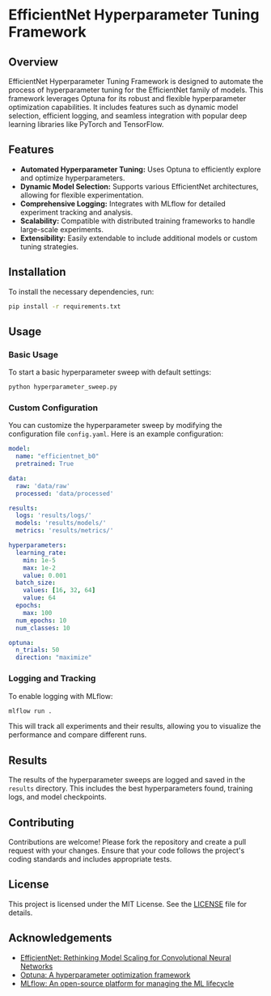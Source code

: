 # **EfficientNet Hyperparameter Tuning Framework**

## **Overview**

EfficientNet Hyperparameter Tuning Framework is designed to automate the process of hyperparameter tuning for the EfficientNet family of models. This framework leverages Optuna for its robust and flexible hyperparameter optimization capabilities. It includes features such as dynamic model selection, efficient logging, and seamless integration with popular deep learning libraries like PyTorch and TensorFlow.

## **Features**

- **Automated Hyperparameter Tuning:** Uses Optuna to efficiently explore and optimize hyperparameters.
- **Dynamic Model Selection:** Supports various EfficientNet architectures, allowing for flexible experimentation.
- **Comprehensive Logging:** Integrates with MLflow for detailed experiment tracking and analysis.
- **Scalability:** Compatible with distributed training frameworks to handle large-scale experiments.
- **Extensibility:** Easily extendable to include additional models or custom tuning strategies.

## **Installation**

To install the necessary dependencies, run:

```bash
pip install -r requirements.txt
```

## **Usage**

### Basic Usage

To start a basic hyperparameter sweep with default settings:

```bash
python hyperparameter_sweep.py
```

### **Custom Configuration**

You can customize the hyperparameter sweep by modifying the configuration file `config.yaml`. Here is an example configuration:

```yaml
model:
  name: "efficientnet_b0"
  pretrained: True

data:
  raw: 'data/raw'
  processed: 'data/processed'

results:
  logs: 'results/logs/'
  models: 'results/models/'
  metrics: 'results/metrics/'

hyperparameters:
  learning_rate:
    min: 1e-5
    max: 1e-2
    value: 0.001
  batch_size:
    values: [16, 32, 64]
    value: 64
  epochs:
    max: 100
  num_epochs: 10
  num_classes: 10

optuna:
  n_trials: 50
  direction: "maximize"
```

### **Logging and Tracking**

To enable logging with MLflow:

```bash
mlflow run .
```

This will track all experiments and their results, allowing you to visualize the performance and compare different runs.

## **Results**

The results of the hyperparameter sweeps are logged and saved in the `results` directory. This includes the best hyperparameters found, training logs, and model checkpoints.

## **Contributing**

Contributions are welcome! Please fork the repository and create a pull request with your changes. Ensure that your code follows the project's coding standards and includes appropriate tests.

## **License**

This project is licensed under the MIT License. See the [LICENSE](LICENSE) file for details.

## **Acknowledgements**

- [EfficientNet: Rethinking Model Scaling for Convolutional Neural Networks](https://arxiv.org/abs/1905.11946)
- [Optuna: A hyperparameter optimization framework](https://optuna.org/)
- [MLflow: An open-source platform for managing the ML lifecycle](https://mlflow.org/)
